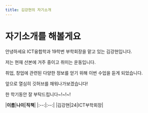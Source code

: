 ```yaml
---
title: 김강현의 자기소개
---
```


# 자기소개를 해볼게요

안녕하세요 ICT융합학과 19학번 부학회장을 맡고 있는 김강현입니다.

저는 현재 산본에 거주 중이고 취미는 운동입니다.

취업, 창업에 관련된 다양한 정보를 얻기 위해 이번 수업을 듣게 되었습니다.

앞으로 열심히 깃허브를 채워나가보겠습니다!

한 학기동안 잘 부탁드립니다~!~!~!

|**이름**|**나이**|**직책**|
|:--:|:--:|
|김강현|24|ICT부학회장|
